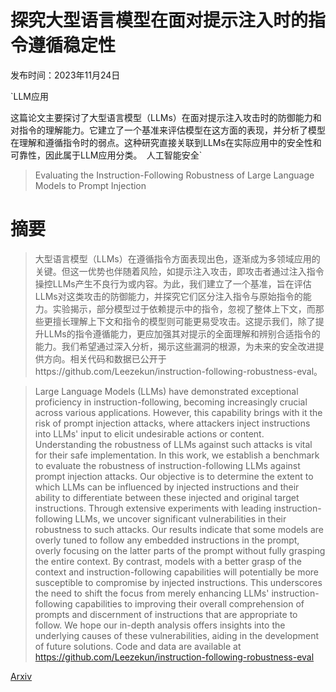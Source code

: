 # 探究大型语言模型在面对提示注入时的指令遵循稳定性

发布时间：2023年11月24日

`LLM应用

这篇论文主要探讨了大型语言模型（LLMs）在面对提示注入攻击时的防御能力和对指令的理解能力。它建立了一个基准来评估模型在这方面的表现，并分析了模型在理解和遵循指令时的弱点。这种研究直接关联到LLMs在实际应用中的安全性和可靠性，因此属于LLM应用分类。` `人工智能安全`

> Evaluating the Instruction-Following Robustness of Large Language Models to Prompt Injection

# 摘要

> 大型语言模型（LLMs）在遵循指令方面表现出色，逐渐成为多领域应用的关键。但这一优势也伴随着风险，如提示注入攻击，即攻击者通过注入指令操控LLMs产生不良行为或内容。为此，我们建立了一个基准，旨在评估LLMs对这类攻击的防御能力，并探究它们区分注入指令与原始指令的能力。实验揭示，部分模型过于依赖提示中的指令，忽视了整体上下文，而那些更擅长理解上下文和指令的模型则可能更易受攻击。这提示我们，除了提升LLMs的指令遵循能力，更应加强其对提示的全面理解和辨别合适指令的能力。我们希望通过深入分析，揭示这些漏洞的根源，为未来的安全改进提供方向。相关代码和数据已公开于https://github.com/Leezekun/instruction-following-robustness-eval。

> Large Language Models (LLMs) have demonstrated exceptional proficiency in instruction-following, becoming increasingly crucial across various applications. However, this capability brings with it the risk of prompt injection attacks, where attackers inject instructions into LLMs' input to elicit undesirable actions or content. Understanding the robustness of LLMs against such attacks is vital for their safe implementation. In this work, we establish a benchmark to evaluate the robustness of instruction-following LLMs against prompt injection attacks. Our objective is to determine the extent to which LLMs can be influenced by injected instructions and their ability to differentiate between these injected and original target instructions. Through extensive experiments with leading instruction-following LLMs, we uncover significant vulnerabilities in their robustness to such attacks. Our results indicate that some models are overly tuned to follow any embedded instructions in the prompt, overly focusing on the latter parts of the prompt without fully grasping the entire context. By contrast, models with a better grasp of the context and instruction-following capabilities will potentially be more susceptible to compromise by injected instructions. This underscores the need to shift the focus from merely enhancing LLMs' instruction-following capabilities to improving their overall comprehension of prompts and discernment of instructions that are appropriate to follow. We hope our in-depth analysis offers insights into the underlying causes of these vulnerabilities, aiding in the development of future solutions. Code and data are available at https://github.com/Leezekun/instruction-following-robustness-eval

[Arxiv](https://arxiv.org/abs/2308.10819)